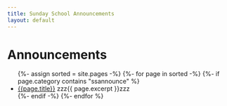 ```yaml
---
title: Sunday School Announcements
layout: default
---
```



# Announcements



<ul class="category-list">
  {%- assign sorted = site.pages  -%}
  {%- for page in sorted -%}
  {%- if page.category contains "ssannounce" %}
  <li><a href="{{page.path | replace: '.html', ''}}">{{page.title}}</a>
    zzz{{ page.excerpt }}zzz
  </li>
  {%- endif -%}
  {%- endfor %}
</ul>

